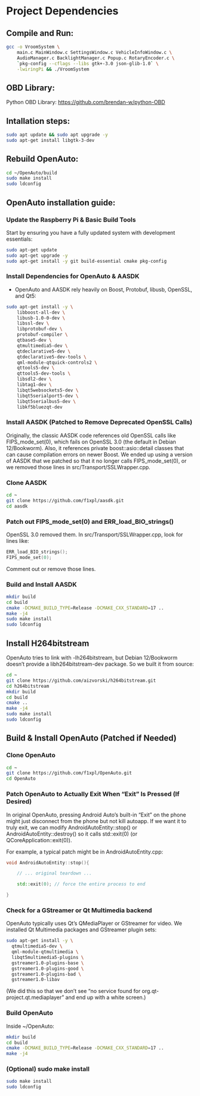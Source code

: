 # Project Dependencies

## Compile and Run:

``` bash
gcc -o VroomSystem \
    main.c MainWindow.c SettingsWindow.c VehicleInfoWindow.c \
    AudioManager.c BacklightManager.c Popup.c RotaryEncoder.c \
    `pkg-config --cflags --libs gtk+-3.0 json-glib-1.0` \
    -lwiringPi && ./VroomSystem
```

## OBD Library:

Python OBD Library: https://github.com/brendan-w/python-OBD

## Intallation steps:
``` bash
sudo apt update && sudo apt upgrade -y
sudo apt-get install libgtk-3-dev
```

## Rebuild OpenAuto:

``` bash
cd ~/OpenAuto/build
sudo make install
sudo ldconfig
```

## OpenAuto installation guide:
### Update the Raspberry Pi & Basic Build Tools

Start by ensuring you have a fully updated system with development essentials:

``` bash
sudo apt-get update
sudo apt-get upgrade -y
sudo apt-get install -y git build-essential cmake pkg-config
```
### Install Dependencies for OpenAuto & AASDK

* OpenAuto and AASDK rely heavily on Boost, Protobuf, libusb, OpenSSL, and Qt5:
``` bash
sudo apt-get install -y \
    libboost-all-dev \
    libusb-1.0-0-dev \
    libssl-dev \
    libprotobuf-dev \
    protobuf-compiler \
    qtbase5-dev \
    qtmultimedia5-dev \
    qtdeclarative5-dev \
    qtdeclarative5-dev-tools \
    qml-module-qtquick-controls2 \
    qttools5-dev \
    qttools5-dev-tools \
    libsdl2-dev \
    libtag1-dev \
    libqt5websockets5-dev \
    libqt5serialport5-dev \
    libqt5serialbus5-dev \
    libkf5bluezqt-dev
```
### Install AASDK (Patched to Remove Deprecated OpenSSL Calls)

Originally, the classic AASDK code references old OpenSSL calls like FIPS_mode_set(0), which fails on OpenSSL 3.0 (the default in Debian 12/Bookworm). Also, it references private boost::asio::detail classes that can cause compilation errors on newer Boost. We ended up using a version of AASDK that we patched so that it no longer calls FIPS_mode_set(0), or we removed those lines in src/Transport/SSLWrapper.cpp.

### Clone AASDK

``` bash
cd ~
git clone https://github.com/f1xpl/aasdk.git
cd aasdk
```

### Patch out FIPS_mode_set(0) and ERR_load_BIO_strings()

OpenSSL 3.0 removed them. In src/Transport/SSLWrapper.cpp, look for lines like:

``` c
ERR_load_BIO_strings();
FIPS_mode_set(0);
```
Comment out or remove those lines.

### Build and Install AASDK

``` bash
mkdir build
cd build
cmake -DCMAKE_BUILD_TYPE=Release -DCMAKE_CXX_STANDARD=17 ..
make -j4
sudo make install
sudo ldconfig
```

## Install H264bitstream

OpenAuto tries to link with -lh264bitstream, but Debian 12/Bookworm doesn’t provide a libh264bitstream-dev package. So we built it from source:

``` bash
cd ~
git clone https://github.com/aizvorski/h264bitstream.git
cd h264bitstream
mkdir build
cd build
cmake ..
make -j4
sudo make install
sudo ldconfig
```

## Build & Install OpenAuto (Patched if Needed)

### Clone OpenAuto

``` bash
cd ~
git clone https://github.com/f1xpl/OpenAuto.git
cd OpenAuto
```

### Patch OpenAuto to Actually Exit When “Exit” Is Pressed (If Desired)

In original OpenAuto, pressing Android Auto’s built-in “Exit” on the phone might just disconnect from the phone but not kill autoapp. If we want it to truly exit, we can modify AndroidAutoEntity::stop() or AndroidAutoEntity::destroy() so it calls std::exit(0) (or QCoreApplication::exit(0)).

For example, a typical patch might be in AndroidAutoEntity.cpp:

``` cpp
void AndroidAutoEntity::stop(){

    // ... original teardown ...

    std::exit(0); // force the entire process to end

}
```
### Check for a GStreamer or Qt Multimedia backend

OpenAuto typically uses Qt’s QMediaPlayer or GStreamer for video. We installed Qt Multimedia packages and GStreamer plugin sets:

``` bash
sudo apt-get install -y \
  qtmultimedia5-dev \
  qml-module-qtmultimedia \
  libqt5multimedia5-plugins \
  gstreamer1.0-plugins-base \
  gstreamer1.0-plugins-good \
  gstreamer1.0-plugins-bad \
  gstreamer1.0-libav
```

(We did this so that we don’t see “no service found for org.qt-project.qt.mediaplayer” and end up with a white screen.)

### Build OpenAuto

Inside ~/OpenAuto:

``` bash
mkdir build
cd build
cmake -DCMAKE_BUILD_TYPE=Release -DCMAKE_CXX_STANDARD=17 ..
make -j4
```

### (Optional) sudo make install

``` bash
sudo make install
sudo ldconfig
```